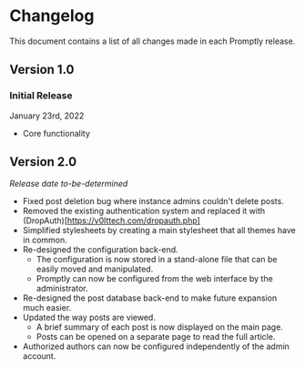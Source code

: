 # Changelog

This document contains a list of all changes made in each Promptly release.

## Version 1.0

### Initial Release

January 23rd, 2022

- Core functionality


## Version 2.0

*Release date to-be-determined*

- Fixed post deletion bug where instance admins couldn't delete posts.
- Removed the existing authentication system and replaced it with (DropAuth)[https://v0lttech.com/dropauth.php]
- Simplified stylesheets by creating a main stylesheet that all themes have in common.
- Re-designed the configuration back-end.
    - The configuration is now stored in a stand-alone file that can be easily moved and manipulated.
    - Promptly can now be configured from the web interface by the administrator.
- Re-designed the post database back-end to make future expansion much easier.
- Updated the way posts are viewed.
    - A brief summary of each post is now displayed on the main page.
    - Posts can be opened on a separate page to read the full article.
- Authorized authors can now be configured independently of the admin account.
